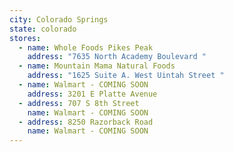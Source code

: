 ```yaml
---
city: Colorado Springs
state: colorado
stores:
  - name: Whole Foods Pikes Peak
    address: "7635 North Academy Boulevard "
  - name: Mountain Mama Natural Foods
    address: "1625 Suite A. West Uintah Street "
  - name: Walmart - COMING SOON
    address: 3201 E Platte Avenue
  - address: 707 S 8th Street
    name: Walmart - COMING SOON
  - address: 8250 Razorback Road
    name: Walmart - COMING SOON
---
```

